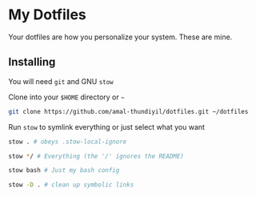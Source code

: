 # My Dotfiles
Your dotfiles are how you personalize your system. These are mine.

## Installing

You will need `git` and GNU `stow`

Clone into your `$HOME` directory or `~`

```bash
git clone https://github.com/amal-thundiyil/dotfiles.git ~/dotfiles
```

Run `stow` to symlink everything or just select what you want

```bash
stow . # obeys .stow-local-ignore
```

```bash
stow */ # Everything (the '/' ignores the README)
```

```bash
stow bash # Just my bash config
```


```bash
stow -D . # clean up symbolic links
```
